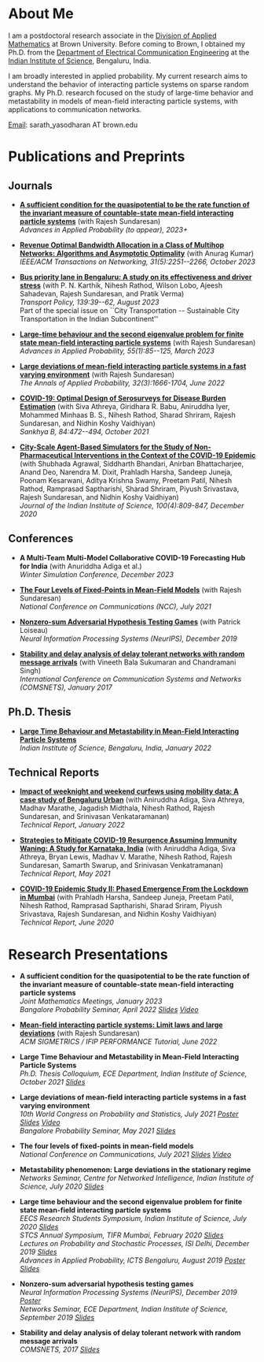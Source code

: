 
# About Me

I am a postdoctoral research associate in the [Division of Applied Mathematics](https://appliedmath.brown.edu/) at Brown University. Before coming to Brown, I obtained my Ph.D. from the [Department of Electrical Communication Engineering](https://ece.iisc.ac.in/) at the [Indian Institute of Science](https://iisc.ac.in/), Bengaluru, India.

I am broadly interested in applied probability. My current research aims to understand the behavior of interacting particle systems on sparse random graphs. My Ph.D. research focused on the study of large-time behavior and metastability in models of mean-field interacting particle systems, with applications to communication networks.

[Email](mailto:sarath_yasodharan@brown.edu): sarath_yasodharan AT brown.edu

# Publications and Preprints

## Journals

* [**A sufficient condition for the quasipotential to be the rate function of the invariant measure of countable-state mean-field interacting particle systems**](https://www.google.com/url?q=https%3A%2F%2Farxiv.org%2Fabs%2F2110.12640&sa=D&sntz=1&usg=AOvVaw0HzHtB4rEMqd1qmDOKAelL) (with Rajesh Sundaresan)  
*Advances in Applied Probability (to appear), 2023+*

* [**Revenue Optimal Bandwidth Allocation in a Class of Multihop Networks: Algorithms and Asymptotic Optimality**](https://ieeexplore.ieee.org/document/10061697) (with Anurag Kumar)  
*IEEE/ACM Transactions on Networking, 31(5):2251--2266, October 2023*

* [**Bus priority lane in Bengaluru: A study on its effectiveness and driver stress**](https://www.sciencedirect.com/science/article/pii/S0967070X2300121X#:~:text=The%20study%20finds%20that%20BPLs,and%20the%20level%20of%20enforcement.) (with P. N. Karthik, Nihesh Rathod, Wilson Lobo, Ajeesh Sahadevan, Rajesh Sundaresan, and Pratik Verma)  
*Transport Policy, 139:39--62, August 2023*  
Part of the special issue on ``City Transportation -- Sustainable City Transportation in the Indian Subcontinent''

* [**Large-time behaviour and the second eigenvalue problem for finite state mean-field interacting particle systems**](https://www.cambridge.org/core/journals/advances-in-applied-probability/article/largetime-behaviour-and-the-second-eigenvalue-problem-for-finitestate-meanfield-interacting-particle-systems/0130B85AD92C6C2DB51F9C1FED5367B7) (with Rajesh Sundaresan)  
*Advances in Applied Probability, 55(1):85--125, March 2023*

* [**Large deviations of mean-field interacting particle systems in a fast varying environment**](https://projecteuclid.org/journals/annals-of-applied-probability/volume-32/issue-3/Large-deviations-of-mean-field-interacting-particle-systems-in-a/10.1214/21-AAP1718.short) (with Rajesh Sundaresan)  
*The Annals of Applied Probability, 32(3):1666-1704, June 2022*

* [**COVID-19: Optimal Design of Serosurveys for Disease Burden Estimation**](https://link.springer.com/article/10.1007/s13571-021-00267-w) (with Siva Athreya, Giridhara R. Babu, Aniruddha Iyer, Mohammed Minhaas B. S., Nihesh Rathod, Sharad Shriram, Rajesh Sundaresan, and Nidhin Koshy Vaidhiyan)  
*Sankhya B, 84:472--494, October 2021*

* [**City-Scale Agent-Based Simulators for the Study of Non-Pharmaceutical Interventions in the Context of the COVID-19 Epidemic**](https://link.springer.com/article/10.1007/s41745-020-00211-3)  (with Shubhada Agrawal, Siddharth Bhandari, Anirban Bhattacharjee, Anand Deo, Narendra M. Dixit, Prahladh Harsha, Sandeep Juneja, Poonam Kesarwani, Aditya Krishna Swamy, Preetam Patil, Nihesh Rathod, Ramprasad Saptharishi, Sharad Shriram, Piyush Srivastava, Rajesh Sundaresan, and Nidhin Koshy Vaidhiyan)  
*Journal of the Indian Institute of Science, 100(4):809-847, December 2020*

## Conferences

* **A Multi-Team Multi-Model Collaborative COVID-19 Forecasting Hub for India** (with Anuriddha Adiga et al.)  
*Winter Simulation Conference, December 2023*

* [**The Four Levels of Fixed-Points in Mean-Field Models**](https://ieeexplore.ieee.org/document/9530179) (with Rajesh Sundaresan)  
*National Conference on Communications (NCC), July 2021*

* [**Nonzero-sum Adversarial Hypothesis Testing Games**](https://papers.nips.cc/paper/2019/hash/f2e84d98d6dc0c7acd56b40509355666-Abstract.html) (with Patrick Loiseau)  
*Neural Information Processing Systems (NeurIPS), December 2019*

* [**Stability and delay analysis of delay tolerant networks with random message arrivals**](https://ieeexplore.ieee.org/document/7945399) (with Vineeth Bala Sukumaran and Chandramani Singh)  
*International Conference on Communication Systems and Networks (COMSNETS), January 2017*

## Ph.D. Thesis

* [**Large Time Behaviour and Metastability in Mean-Field Interacting Particle Systems**](./files/PhDThesis.pdf)  
*Indian Institute of Science, Bengaluru, India, January 2022*

## Technical Reports

* [**Impact of weeknight and weekend curfews using mobility data: A case study of Bengaluru Urban**](https://www.medrxiv.org/content/10.1101/2022.01.26.22269903v1) (with Aniruddha Adiga,  Siva Athreya, Madhav Marathe, Jagadish Midthala, Nihesh Rathod,  Rajesh Sundaresan, and Srinivasan Venkataramanan)  
*Technical Report, January 2022*

* [**Strategies to Mitigate COVID-19 Resurgence Assuming Immunity Waning: A Study for Karnataka, India**](https://www.medrxiv.org/content/10.1101/2021.05.26.21257836v1) (with Aniruddha Adiga, Siva Athreya, Bryan Lewis, Madhav V. Marathe, Nihesh Rathod, Rajesh Sundaresan, Samarth Swarup, and Srinivasan Venkatramanan)  
*Technical Report, May 2021*

* [**COVID-19 Epidemic Study II: Phased Emergence From the Lockdown in Mumbai**](https://arxiv.org/abs/2006.03375) (with Prahladh Harsha, Sandeep Juneja, Preetam Patil, Nihesh Rathod, Ramprasad Saptharishi, Sharad Sriram, Piyush Srivastava, Rajesh Sundaresan, and Nidhin Koshy Vaidhiyan)  
*Technical Report, June 2020*

# Research Presentations

* **A sufficient condition for the quasipotential to be the rate function of the invariant measure of countable-state mean-field interacting particle systems**  
*Joint Mathematics Meetings, January 2023*   
*Bangalore Probability Seminar, April 2022  [Slides](./files/ResearchPresentations/202204-BPS.pdf)  [Video](https://youtu.be/bVZm6xmKpKQ?t=1889)*


* [**Mean-field interacting particle systems: Limit laws and large deviations**](./files/ResearchPresentations/202206-SigmetricsTutorial.pdf)  (with Rajesh Sundaresan)  
*ACM SIGMETRICS / IFIP PERFORMANCE Tutorial, June 2022*

* **Large Time Behaviour and Metastability in Mean-Field Interacting Particle Systems**  
*Ph.D. Thesis Colloquium, ECE Department, Indian Institute of Science, October 2021 [Slides](./files/ResearchPresentations/202110-ThesisColloquium.pdf)*

* **Large deviations of mean-field interacting particle systems in a fast varying environment**  
*10th World Congress on Probability and Statistics, July 2021 [Poster](./files/ResearchPresentations/202107IMSBernoulli_Poster.pdf) [Slides](./files/ResearchPresentations/202107IMSBernoulli_Slides.pdf)  [Video](./files/ResearchPresentations/202107IMSBernoulli_Video.mp4)  
Bangalore Probability Seminar, May 2021  [Slides](./files/ResearchPresentations/202105BPS.pdf)*

* **The four levels of fixed-points in mean-field models**  
*National Conference on Communications, July 2021 [Slides](./files/ResearchPresentations/202107NCC_Slides.pdf)  [Video](./files/ResearchPresentations/202107NCC_Video.mp4)*

* **Metastability phenomenon: Large deviations in the stationary regime**   
*Networks Seminar, Centre for Networked Intelligence, Indian Institute of Science, July 2020 [Slides](./files/ResearchPresentations/202007NetworksSeminar.pdf)*

* **Large time behaviour and the second eigenvalue problem for finite state mean-field interacting particle systems**  
*EECS Research Students Symposium, Indian Institute of Science, July 2020  [Slides](./files/ResearchPresentations/202007EECSSymposium.pdf)  
STCS Annual Symposium, TIFR Mumbai, February 2020  [Slides](./files/ResearchPresentations/202002TIFRSymposium.pdf)  
Lectures on Probability and Stochastic Processes, ISI Delhi, December 2019  [Slides](./files/ResearchPresentations/201912LPSSlides.pdf)   
Advances in Applied Probability, ICTS Bengaluru, August 2019  [Poster](./files/ResearchPresentations/201908ICTSAAPPoster.pdf)  [Slides](./files/ResearchPresentations/2201909ICTSAAPSummarySlides.pdf)*  

* **Nonzero-sum adversarial hypothesis testing games**  
*Neural Information Processing Systems (NeurIPS), December 2019  [Poster](./files/ResearchPresentations/201912NeurIPSPoster.pdf)  
Networks Seminar, ECE Department, Indian Institute of Science, September 2019  [Slides](./files/ResearchPresentations/201909NetworksSeminar.pdf)*

* **Stability and delay analysis of delay tolerant network with random message arrivals**  
*COMSNETS, 2017 [Slides](./files/ResearchPresentations/2017Comsnets.pdf)*
